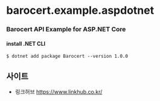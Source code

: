 # barocert.example.aspdotnet

### Barocert API Example for ASP.NET Core


#### install .NET CLI
    $ dotnet add package Barocert --version 1.0.0

사이트
-------------------------------
* 링크허브 <https://www.linkhub.co.kr/>
